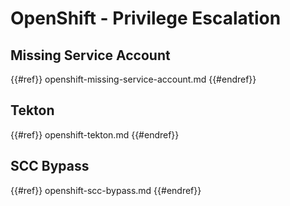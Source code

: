 # OpenShift - Privilege Escalation

## Missing Service Account

{{#ref}}
openshift-missing-service-account.md
{{#endref}}

## Tekton

{{#ref}}
openshift-tekton.md
{{#endref}}

## SCC Bypass

{{#ref}}
openshift-scc-bypass.md
{{#endref}}



